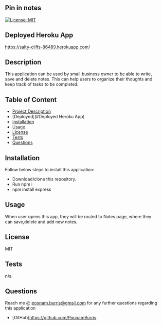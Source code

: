 ## Pin in notes
[![License: MIT](https://img.shields.io/badge/License-MIT-yellow.svg)](https://opensource.org/licenses/MIT)

## Deployed Heroku App
https://salty-cliffs-86489.herokuapp.com/

## Description
  This application can be used by small business owner to be able to write, save and delete notes. This can help users to organize their thoughts and keep track of tasks to be completed.
  
  ## Table of Content
  - [Project Description](#Description)
  - [Deployed](#Deployed Heroku App)
  - [Installation](#Installation)
  - [Usage](#Usage)
  - [License](#License)
  - [Tests](#Tests)
  - [Questions](#Questions)
  
  ## Installation
  Follow below steps to install this application:
  - Download/clone this repository.
  - Run npm i 
  - npm install express
    
  ## Usage
  When user opens this app, they will be routed to Notes page, where they can save,delete and add new notes.
  
  ## License
  MIT
  
  ## Tests
  n/a

  ## Questions
  Reach me @ poonam.burris@gmail.com for any further questions regarding this application
  <br>
  - [GitHub]https://github.com/PoonamBurris
  
